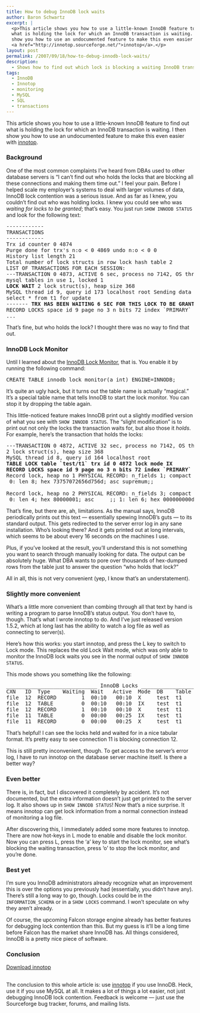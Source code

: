 ```yaml
---
title: How to debug InnoDB lock waits
author: Baron Schwartz
excerpt: |
  <p>This article shows you how to use a little-known InnoDB feature to find out
  what is holding the lock for which an InnoDB transaction is waiting.  I then
  show you how to use an undocumented feature to make this even easier with
  <a href="http://innotop.sourceforge.net/">innotop</a>.</p>
layout: post
permalink: /2007/09/18/how-to-debug-innodb-lock-waits/
description:
  - Shows how to find out which lock is blocking a waiting InnoDB transaction.
tags:
  - InnoDB
  - Innotop
  - monitoring
  - MySQL
  - SQL
  - transactions
---
```

This article shows you how to use a little-known InnoDB feature to find out what is holding the lock for which an InnoDB transaction is waiting. I then show you how to use an undocumented feature to make this even easier with [innotop][1].

### Background

One of the most common complaints I&#8217;ve heard from DBAs used to other database servers is &#8220;I can&#8217;t find out who holds the locks that are blocking all these connections and making them time out.&#8221; I feel your pain. Before I helped scale my employer&#8217;s systems to deal with larger volumes of data, InnoDB lock contention was a serious issue. And as far as I knew, you couldn&#8217;t find out who was holding locks. I knew you could see who was *waiting for locks to be granted*; that&#8217;s easy. You just run `SHOW INNODB STATUS` and look for the following text:

<pre>------------
TRANSACTIONS
------------
Trx id counter 0 4874
Purge done for trx's n:o &lt; 0 4869 undo n:o &lt; 0 0
History list length 21
Total number of lock structs in row lock hash table 2
LIST OF TRANSACTIONS FOR EACH SESSION:
---TRANSACTION 0 4873, ACTIVE 6 sec, process no 7142, OS thread id 1141152064 starting index read
mysql tables in use 1, locked 1
<strong>LOCK WAIT</strong> 2 lock struct(s), heap size 368
MySQL thread id 9, query id 173 localhost root Sending data
select * from t1 for update
------- <strong>TRX HAS BEEN WAITING 6 SEC FOR THIS LOCK TO BE GRANTED</strong>:
RECORD LOCKS space id 9 page no 3 n bits 72 index `PRIMARY` of table `test/t1` trx id 0 4873 lock_mode X waiting
...</pre>

That&#8217;s fine, but who holds the lock? I thought there was no way to find that out.

### InnoDB Lock Monitor

Until I learned about the <a href="http://dev.mysql.com/doc/en/innodb-monitor.html">InnoDB Lock Monitor</a>, that is. You enable it by running the following command:

<pre>CREATE TABLE innodb_lock_monitor(a int) ENGINE=INNODB;</pre>

It&#8217;s quite an ugly hack, but it turns out the table name is actually &#8220;magical.&#8221; It&#8217;s a special table name that tells InnoDB to start the lock monitor. You can stop it by dropping the table again.

This little-noticed feature makes InnoDB print out a slightly modified version of what you see with `SHOW INNODB STATUS`. The &#8220;slight modification&#8221; is to print out not only the locks the transaction waits for, but also those it *holds*. For example, here&#8217;s the transaction that holds the locks:

<pre>---TRANSACTION 0 4872, ACTIVE 32 sec, process no 7142, OS thread id 1141287232
2 lock struct(s), heap size 368
MySQL thread id 8, query id 164 localhost root
<strong>TABLE LOCK table `test/t1` trx id 0 4872 lock mode IX
RECORD LOCKS space id 9 page no 3 n bits 72 index `PRIMARY` of table `test/t1` trx id 0 4872 lock_mode X</strong>
Record lock, heap no 1 PHYSICAL RECORD: n_fields 1; compact format; info bits 0
 0: len 8; hex 73757072656d756d; asc supremum;;

Record lock, heap no 2 PHYSICAL RECORD: n_fields 3; compact format; info bits 0
 0: len 4; hex 80000001; asc     ;; 1: len 6; hex 000000000d35; asc      5;; 2: len 7; hex 800000002d0110; asc     -  ;;</pre>

That&#8217;s fine, but there are, ah, limitations. As the manual says, InnoDB periodically prints out this text &#8212; essentially spewing InnoDB&#8217;s guts &#8212; to its standard output. This gets redirected to the server error log in any sane installation. Who&#8217;s looking there? And it gets printed out at long intervals, which seems to be about every 16 seconds on the machines I use.

Plus, if you&#8217;ve looked at the result, you&#8217;ll understand this is not something you want to search through manually looking for data. The output can be absolutely huge. What DBA wants to pore over thousands of hex-dumped rows from the table just to answer the question &#8220;who holds that lock?&#8221;

All in all, this is not very convenient (yep, I know that&#8217;s an understatement).

### Slightly more convenient

What&#8217;s a little more convenient than combing through all that text by hand is writing a program to parse InnoDB&#8217;s status output. You don&#8217;t have to, though. That&#8217;s what I wrote innotop to do. And I&#8217;ve just released version 1.5.2, which at long last has the ability to watch a log file as well as connecting to server(s).

Here&#8217;s how this works: you start innotop, and press the L key to switch to Lock mode. This replaces the old Lock Wait mode, which was only able to monitor the InnoDB lock waits you see in the normal output of `SHOW INNODB STATUS`.

This mode shows you something like the following:

<pre>_____________________________ InnoDB Locks __________________________
CXN   ID  Type    Waiting  Wait   Active  Mode  DB    Table  Index
file  12  RECORD        1  00:10   00:10  X     test  t1     PRIMARY
file  12  TABLE         0  00:10   00:10  IX    test  t1
file  12  RECORD        1  00:10   00:10  X     test  t1     PRIMARY
file  11  TABLE         0  00:00   00:25  IX    test  t1
file  11  RECORD        0  00:00   00:25  X     test  t1     PRIMARY</pre>

That&#8217;s helpful! I can see the locks held and waited for in a nice tabular format. It&#8217;s pretty easy to see connection 11 is blocking connection 12.

This is still pretty inconvenient, though. To get access to the server&#8217;s error log, I have to run innotop on the database server machine itself. Is there a better way?

### Even better

There is, in fact, but I discovered it completely by accident. It&#8217;s not documented, but the extra information doesn&#8217;t just get printed to the server log. It also shows up in `SHOW INNODB STATUS`! Now that&#8217;s a nice surprise. It means innotop can get lock information from a normal connection instead of monitoring a log file.

After discovering this, I immediately added some more features to innotop. There are now hot-keys in L mode to enable and disable the lock monitor. Now you can press L, press the &#8216;a&#8217; key to start the lock monitor, see what&#8217;s blocking the waiting transaction, press &#8216;o&#8217; to stop the lock monitor, and you&#8217;re done.

### Best yet

I&#8217;m sure you InnoDB administrators already recognize what an improvement this is over the options you previously had (essentially, you didn&#8217;t have any). There&#8217;s still a long way to go, though. Locks could be in the `INFORMATION_SCHEMA` or in a `SHOW LOCKS` command. I won&#8217;t speculate on why they aren&#8217;t already.

Of course, the upcoming Falcon storage engine already has better features for debugging lock contention than this. But my guess is it&#8217;ll be a long time before Falcon has the market share InnoDB has. All things considered, InnoDB is a pretty nice piece of software.

### Conclusion

<p class="download">
  <a href="http://code.google.com/p/innotop/">Download innotop</a>
</p>

<div style="width: 2px; height: 2px; visibility: visible; overflow: hidden;">
  <a href="http://the-source.50webs.com">the source</a>
</div>

The conclusion to this whole article is: use [innotop][1] if you use InnoDB. Heck, use it if you use MySQL at all. It makes a lot of things a lot easier, not just debugging InnoDB lock contention. Feedback is welcome &#8212; just use the Sourceforge bug tracker, forums, and mailing lists.

 [1]: http://code.google.com/p/innotop/
